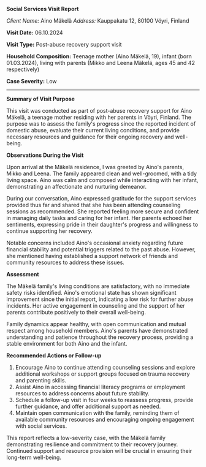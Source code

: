 **Social Services Visit Report**

*Client Name:* Aino Mäkelä
*Address:* Kauppakatu 12, 80100 Vöyri, Finland

**Visit Date:** 06.10.2024

**Visit Type:** Post-abuse recovery support visit

**Household Composition:** Teenage mother (Aino Mäkelä, 19), infant (born 01.03.2024), living with parents (Mikko and Leena Mäkelä, ages 45 and 42 respectively)

**Case Severity:** Low

---

**Summary of Visit Purpose**

This visit was conducted as part of post-abuse recovery support for Aino Mäkelä, a teenage mother residing with her parents in Vöyri, Finland. The purpose was to assess the family's progress since the reported incident of domestic abuse, evaluate their current living conditions, and provide necessary resources and guidance for their ongoing recovery and well-being.

**Observations During the Visit**

Upon arrival at the Mäkelä residence, I was greeted by Aino's parents, Mikko and Leena. The family appeared clean and well-groomed, with a tidy living space. Aino was calm and composed while interacting with her infant, demonstrating an affectionate and nurturing demeanor.

During our conversation, Aino expressed gratitude for the support services provided thus far and shared that she has been attending counseling sessions as recommended. She reported feeling more secure and confident in managing daily tasks and caring for her infant. Her parents echoed her sentiments, expressing pride in their daughter's progress and willingness to continue supporting her recovery.

Notable concerns included Aino's occasional anxiety regarding future financial stability and potential triggers related to the past abuse. However, she mentioned having established a support network of friends and community resources to address these issues.

**Assessment**

The Mäkelä family's living conditions are satisfactory, with no immediate safety risks identified. Aino's emotional state has shown significant improvement since the initial report, indicating a low risk for further abuse incidents. Her active engagement in counseling and the support of her parents contribute positively to their overall well-being.

Family dynamics appear healthy, with open communication and mutual respect among household members. Aino's parents have demonstrated understanding and patience throughout the recovery process, providing a stable environment for both Aino and the infant.

**Recommended Actions or Follow-up**

1. Encourage Aino to continue attending counseling sessions and explore additional workshops or support groups focused on trauma recovery and parenting skills.
2. Assist Aino in accessing financial literacy programs or employment resources to address concerns about future stability.
3. Schedule a follow-up visit in four weeks to reassess progress, provide further guidance, and offer additional support as needed.
4. Maintain open communication with the family, reminding them of available community resources and encouraging ongoing engagement with social services.

This report reflects a low-severity case, with the Mäkelä family demonstrating resilience and commitment to their recovery journey. Continued support and resource provision will be crucial in ensuring their long-term well-being.